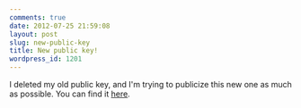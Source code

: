 ```yaml
---
comments: true
date: 2012-07-25 21:59:08
layout: post
slug: new-public-key
title: New public key!
wordpress_id: 1201
---
```


I deleted my old public key, and I'm trying to publicize this new one as much as possible. You can find it [here](http://pgp.mit.edu:11371/pks/lookup?op=get&search=0xBD2124B1791DAA1C).
